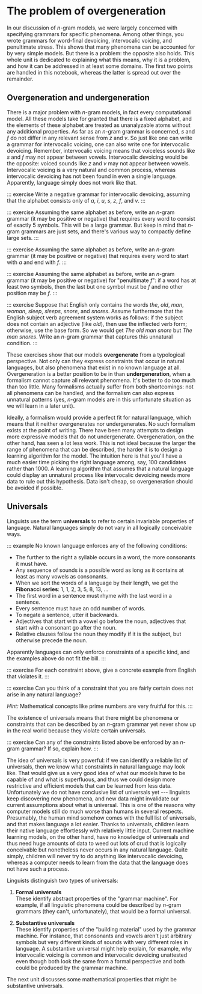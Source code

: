 # The problem of overgeneration

In our discussion of $n$-gram models, we were largely concerned with specifying grammars for specific phenomena.
Among other things, you wrote grammars for word-final devoicing, intervocalic voicing, and penultimate stress.
This shows that many phenomena can be accounted for by very simple models.
But there is a problem: the opposite also holds.
This whole unit is dedicated to explaining what this means, why it is a problem, and how it can be addressed in at least some domains.
The first two points are handled in this notebook, whereas the latter is spread out over the remainder.

## Overgeneration and undergeneration

There is a major problem with $n$-gram models, in fact every computational model.
All these models take for granted that there is a fixed alphabet, and the elements of these alphabet are treated as unanalyzable atoms without any additional properties.
As far as an $n$-gram grammar is concerned, *s* and *f* do not differ in any relevant sense from *z* and *v*.
So just like one can write a grammar for intervocalic voicing, one can also write one for intervocalic devoicing.
Remember, intervocalic voicing means that voiceless sounds like *s* and *f* may not appear between vowels.
Intervocalic devoicing would be the opposite: voiced sounds like *z* and *v* may not appear between vowels.
Intervocalic voicing is a very natural and common process, whereas intervocalic devoicing has not been found in even a single language.
Apparently, language simply does not work like that.

::: exercise
Write a negative grammar for intervocalic devoicing, assuming that the alphabet consists only of
*a*,
*i*,
*u*,
*s*,
*z*,
*f*,
and
*v*.
:::

::: exercise
Assuming the same alphabet as before,
write an $n$-gram grammar (it may be positive or negative) that requires every word to consist of exactly 5 symbols.
This will be a large grammar.
But keep in mind that $n$-gram grammars are just sets, and there's various way to compactly define large sets.
:::

::: exercise
Assuming the same alphabet as before,
write an $n$-gram grammar (it may be positive or negative) that requires every word to start with
*a*
and end with
*f*.
:::

::: exercise
Assuming the same alphabet as before,
write an $n$-gram grammar (it may be positive or negative) for "penultimate *f*":
if a word has at least two symbols, then the last but one symbol must be *f* and no other position may be *f*.
:::

::: exercise
Suppose that English only contains the words
*the*,
*old*,
*man*,
*woman*,
*sleep*,
*sleeps*,
*snore*,
and
*snores*.
Assume furthermore that the English subject verb agreement system works as follows:
if the subject does not contain an adjective (like *old*),
then use the inflected verb form; otherwise, use the base form.
So we would get *The old man snore* but *The man snores*.
Write an $n$-gram grammar that captures this unnatural condition.
:::

These exercises show that our models **overgenerate** from a typological perspective.
Not only can they express constraints that occur in natural languages, but also phenomena that exist in no known language at all.
Overgeneration is a better position to be in than **undergeneration**, when a formalism cannot capture all relevant phenomena.
It's better to do too much than too little.
Many formalisms actually suffer from both shortcomings: not all phenomena can be handled, and the formalism can also express unnatural patterns (yes, $n$-gram models are in this unfortunate situation as we will learn in a later unit).

Ideally, a formalism would provide a perfect fit for natural language, which means that it neither overgenerates nor undergenerates.
No such formalism exists at the point of writing.
There have been many attempts to design more expressive models that do not undergenerate.
Overgeneration, on the other hand, has seen a lot less work.
This is not ideal because the larger the range of phenomena that can be described, the harder it is to design a learning algorithm for the model.
The intuition here is that you'll have a much easier time picking the right language among, say, 100 candidates rather than 1000.
A learning algorithm that assumes that a natural language could display an unnatural process like intervocalic devoicing needs more data to rule out this hypothesis.
Data isn't cheap, so overgeneration should be avoided if possible.


## Universals

Linguists use the term **universals** to refer to certain invariable properties of language.
Natural languages simply do not vary in all logically conceivable ways.

::: example
No known language enforces any of the following conditions:


- The further to the right a syllable occurs in a word, the more consonants it must have.
- Any sequence of sounds is a possible word as long as it contains at least as many vowels as consonants.
- When we sort the words of a language by their length, we get the **Fibonacci series**: 1, 1, 2, 3, 5, 8, 13, ...
- The first word in a sentence must rhyme with the last word in a sentence.
- Every sentence must have an odd number of words.
- To negate a sentence, utter it backwards.
- Adjectives that start with a vowel go before the noun, adjectives that start with a consonant go after the noun.
- Relative clauses follow the noun they modify if it is the subject, but otherwise precede the noun.


Apparently languages can only enforce constraints of a specific kind, and the examples above do not fit the bill.
:::

::: exercise
For each constraint above, give a concrete example from English that violates it.
:::

::: exercise
Can you think of a constraint that you are fairly certain does not arise in any natural language?


*Hint:* Mathematical concepts like prime numbers are very fruitful for this.
:::

The existence of universals means that there might be phenomena or constraints that can be described by an $n$-gram grammar yet never show up in the real world because they violate certain universals.

::: exercise
Can any of the constraints listed above be enforced by an $n$-gram grammar?
If so, explain how.
:::

The idea of universals is very powerful: if we can identify a reliable list of universals, then we know what constraints in natural language may look like.
That would give us a very good idea of what our models have to be capable of and what is superfluous, and thus we could design more restrictive and efficient models that can be learned from less data.
Unfortunately we do not have conclusive list of universals yet --- linguists keep discovering new phenomena, and new data might invalidate our current assumptions about what is universal.
This is one of the reasons why computer models still do much worse than humans in several respects.
Presumably, the human mind somehow comes with the full list of universals, and that makes language a lot easier.
Thanks to universals, children learn their native language effortlessly with relatively little input.
Current machine learning models, on the other hand, have no knowledge of universals and thus need huge amounts of data to weed out lots of crud that is logically conceivable but nonetheless never occurs in any natural language.
Quite simply, children will never try to do anything like intervocalic devoicing, whereas a computer needs to learn from the data that the language does not have such a process.

Linguists distinguish two types of universals:

1.  **Formal universals**  
    These identify abstract properties of the "grammar machine".
    For example, if all linguistic phenomena could be described by $n$-gram grammars (they can't, unfortunately), that would be a formal universal.

1.  **Substantive universals**  
    These identify properties of the "building material" used by the grammar machine.
    For instance, that consonants and vowels aren't just arbitrary symbols but very different kinds of sounds with very different roles in language.
    A substantive universal might help explain, for example, why intervocalic voicing is common and intervocalic devoicing unattested even though both look the same from a formal perspective and both could be produced by the grammar machine.

The next unit discusses some mathematical properties that might be substantive universals.
